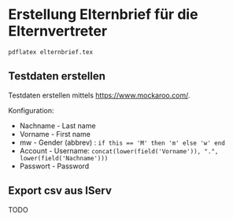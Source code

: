 # Erstellung Elternbrief für die Elternvertreter

```shell
pdflatex elternbrief.tex
```

## Testdaten erstellen

Testdaten erstellen mittels <https://www.mockaroo.com/>.

Konfiguration:
- Nachname - Last name
- Vorname - First name
- mw - Gender (abbrev) : `if this == 'M' then 'm' else 'w' end`
- Account - Username: `concat(lower(field('Vorname')), ".", lower(field('Nachname')))`
- Passwort - Password

## Export csv aus IServ

TODO

